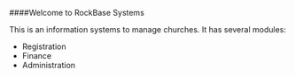 ####Welcome to RockBase Systems

This is an information systems to manage churches. It has several modules:
- Registration
- Finance
- Administration